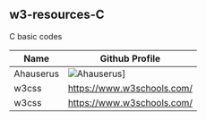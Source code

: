 ## w3-resources-C
C basic codes

| Name | Github Profile |
|------|-----------------|
| Ahauserus | ![Ahauserus](https://github.com/Ahauserus)] |
| w3css | https://www.w3schools.com/ |
| w3css | https://www.w3schools.com/ |
